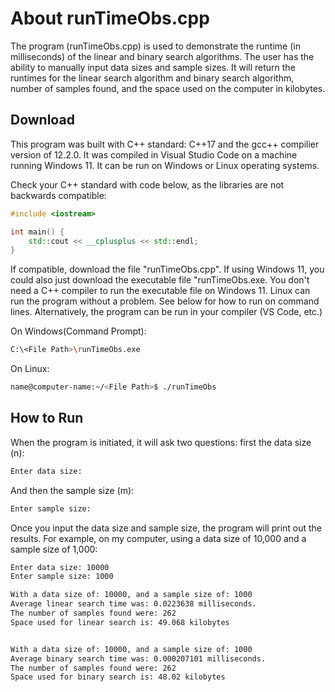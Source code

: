 # About runTimeObs.cpp 

The program (runTimeObs.cpp) is used to demonstrate the runtime (in milliseconds) of the linear and binary search algorithms.  The user has the ability to manually input data sizes and sample sizes.  It will return the runtimes for the linear search algorithm and binary search algorithm, number of samples found, and the space used on the computer in kilobytes.

## Download
This program was built with C++ standard: C++17 and the gcc++ compilier version of 12.2.0. It was compiled in Visual Studio Code on a machine running Windows 11.  It can be run on Windows or Linux operating systems.

Check your C++ standard with code below, as the libraries are not backwards compatible:
```cpp
#include <iostream>

int main() {
    std::cout << __cplusplus << std::endl;
}
```
If compatible, download the file "runTimeObs.cpp". If using Windows 11, you could also just download the executable file "runTimeObs.exe. You don't need a C++ compiler to run the executable file on Windows 11.  Linux can run the program without a problem.  See below for how to run on command lines.  Alternatively, the program can be run in your compiler (VS Code, etc.)

On Windows(Command Prompt):
```bash
C:\<File Path>\runTimeObs.exe
```
On Linux:
```bash
name@computer-name:~/<File Path>$ ./runTimeObs
```

## How to Run
When the program is initiated, it will ask two questions: first the data size (n):

```bash
Enter data size: 
```
And then the sample size (m):
```bash
Enter sample size:
```
Once you input the data size and sample size, the program will print out the results.  For example, on my computer, using a data size of 10,000 and a sample size of 1,000: 
```bash
Enter data size: 10000
Enter sample size: 1000

With a data size of: 10000, and a sample size of: 1000
Average linear search time was: 0.0223638 milliseconds.
The number of samples found were: 262
Space used for linear search is: 49.068 kilobytes


With a data size of: 10000, and a sample size of: 1000
Average binary search time was: 0.000207101 milliseconds.
The number of samples found were: 262
Space used for binary search is: 48.02 kilobytes
```
